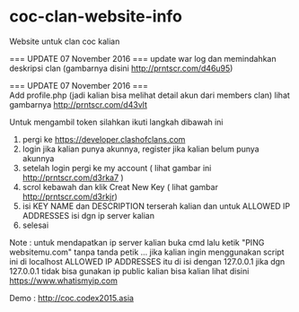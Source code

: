 # coc-clan-website-info
Website untuk clan coc kalian

 === UPDATE 07 November 2016 ===
 update war log dan memindahkan deskripsi clan (gambarnya disini http://prntscr.com/d46u95)

 === UPDATE 07 November 2016 ===             
Add profile.php (jadi kalian bisa melihat detail akun dari members clan)
lihat gambarnya http://prntscr.com/d43vlt

Untuk mengambil token silahkan ikuti langkah dibawah ini

1. pergi ke https://developer.clashofclans.com
2. login jika kalian punya akunnya, register jika kalian belum punya akunnya
3. setelah login pergi ke my account ( lihat gambar ini http://prntscr.com/d3rka7 )
4. scrol kebawah dan klik Creat New Key ( lihat gambar http://prntscr.com/d3rkjr)
5. isi KEY NAME dan DESCRIPTION terserah kalian dan untuk ALLOWED IP ADDRESSES isi dgn ip server kalian
6. selesai

Note : untuk mendapatkan ip server kalian buka cmd lalu ketik "PING websitemu.com" tanpa tanda petik ... 
       jika kalian ingin menggunakan script ini di localhost ALLOWED IP ADDRESSES itu di isi dengan 127.0.0.1
       jika dgn 127.0.0.1 tidak bisa gunakan ip public kalian bisa kalian lihat disini https://www.whatismyip.com
       
Demo : http://coc.codex2015.asia
